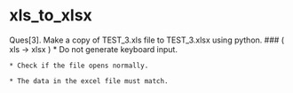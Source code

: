 # xls_to_xlsx

Ques[3]. Make a copy of TEST_3.xls file to TEST_3.xlsx using python. 
	### ( xls  → xlsx  )
	* Do not generate keyboard input.
  
	* Check if the file opens normally.
  
	* The data in the excel file must match.
